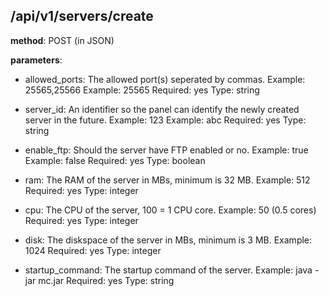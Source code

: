 ## /api/v1/servers/create
**method**: POST (in JSON)

**parameters**:
  - allowed_ports: The allowed port(s) seperated by commas.
      Example: 25565,25566
      Example: 25565
      Required: yes
      Type: string
  
   - server_id: An identifier so the panel can identify the newly created server in the future.
      Example: 123
      Example: abc
      Required: yes
      Type: string
      
  - enable_ftp: Should the server have FTP enabled or no.
      Example: true
      Example: false
      Required: yes
      Type: boolean
      
  - ram: The RAM of the server in MBs, minimum is 32 MB.
      Example: 512
      Required: yes
      Type: integer
      
  - cpu: The CPU of the server, 100 = 1 CPU core.
      Example: 50 (0.5 cores)
      Required: yes
      Type: integer
      
  - disk: The diskspace of the server in MBs, minimum is 3 MB.
      Example: 1024
      Required: yes
      Type: integer
      
  - startup_command: The startup command of the server.
      Example: java -jar mc.jar
      Required: yes
      Type: string